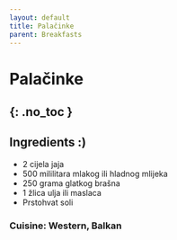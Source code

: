 ```yaml
---
layout: default
title: Palačinke
parent: Breakfasts
---
```


# Palačinke
{: .no_toc }
---

## Ingredients :)
<ul>
	<li>2 cijela jaja</li>
	<li>500 mililitara mlakog ili hladnog mlijeka</li>
	<li>250 grama glatkog brašna</li>
	<li>1 žlica ulja ili maslaca</li>
	<li>Prstohvat soli</li>
</ul>

### Cuisine: Western, Balkan
